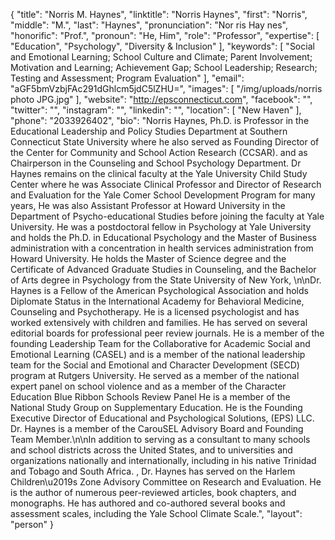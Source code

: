 {
  "title": "Norris M. Haynes",
  "linktitle": "Norris Haynes",
  "first": "Norris",
  "middle": "M.",
  "last": "Haynes",
  "pronunciation": "Nor ris      Hay nes",
  "honorific": "Prof.",
  "pronoun": "He, Him",
  "role": "Professor",
  "expertise": [
    "Education",
    "Psychology",
    "Diversity & Inclusion"
  ],
  "keywords": [
    "Social and Emotional Learning; School Culture and Climate; Parent Involvement; Motivation and Learning; Achievement Gap; School Leadership; Research; Testing and Assessment; Program Evaluation"
  ],
  "email": "aGF5bmVzbjFAc291dGhlcm5jdC5lZHU=",
  "images": [
    "/img/uploads/norris photo  JPG.jpg"
  ],
  "website": "http://epsconnecticut.com",
  "facebook": "",
  "twitter": "",
  "instagram": "",
  "linkedin": "",
  "location": [
    "New Haven"
  ],
  "phone": "2033926402",
  "bio": "Norris Haynes, Ph.D. is Professor in the Educational Leadership and Policy Studies Department at Southern Connecticut State University where he also served as Founding Director of the Center for Community and School Action Research (CCSAR). and as Chairperson in the Counseling and School Psychology Department. Dr Haynes remains on the clinical faculty at the Yale University Child Study Center where he was Associate Clinical Professor and Director of Research and Evaluation for the Yale Comer School Development Program for many years, He was also Assistant Professor at Howard University in the Department of Psycho-educational Studies before joining the faculty at Yale University. He was a postdoctoral fellow in Psychology at Yale University and holds the Ph.D. in Educational Psychology and the Master of Business administration with a concentration in health services administration from Howard University. He holds the Master of Science degree and the Certificate of Advanced Graduate Studies in Counseling, and the Bachelor of Arts degree in Psychology from the State University of New York, \n\nDr. Haynes is a Fellow of the American Psychological Association and holds Diplomate Status in the International Academy for Behavioral Medicine, Counseling and Psychotherapy. He is a licensed psychologist and has worked extensively with children and families. He has served on several editorial boards for professional peer review journals. He is a member of the founding Leadership Team for the Collaborative for Academic Social and Emotional Learning (CASEL) and is a member of the national leadership team for the Social and Emotional and Character Development (SECD) program at Rutgers University. He served as a member of the national expert panel on school violence and as a member of the Character Education Blue Ribbon Schools Review Panel He is a member of the National Study Group on Supplementary Education. He is the Founding Executive Director of Educational and Psychological Solutions, (EPS) LLC. Dr. Haynes is a member of the CarouSEL Advisory Board and Founding Team Member.\n\nIn addition to serving as a consultant to many schools and school districts across the United States, and to universities and organizations nationally and internationally, including in his native Trinidad and Tobago and South Africa. , Dr. Haynes has served on the Harlem Children\u2019s Zone Advisory Committee on Research and Evaluation. He is the author of numerous peer-reviewed articles, book chapters, and monographs. He has authored and co-authored several books and assessment scales, including the Yale School Climate Scale.",
  "layout": "person"
}
